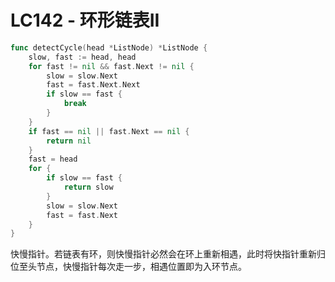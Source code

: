 # LC142 - 环形链表II

```go title="LinkedListCycle.go" linenums="1"
func detectCycle(head *ListNode) *ListNode {
	slow, fast := head, head
	for fast != nil && fast.Next != nil {
		slow = slow.Next
		fast = fast.Next.Next
		if slow == fast {
			break
		}
	}
	if fast == nil || fast.Next == nil {
		return nil
	}
	fast = head
	for {
		if slow == fast {
			return slow
		}
		slow = slow.Next
		fast = fast.Next
	}
}
```

快慢指针。若链表有环，则快慢指针必然会在环上重新相遇，此时将快指针重新归位至头节点，快慢指针每次走一步，相遇位置即为入环节点。